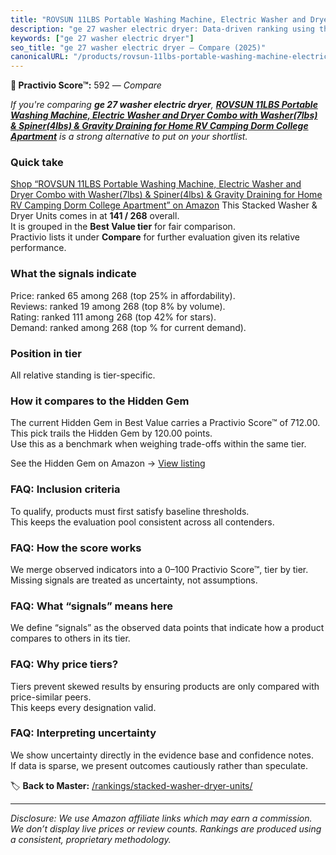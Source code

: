 ```yaml
---
title: "ROVSUN 11LBS Portable Washing Machine, Electric Washer and Dryer Combo with Washer(7lbs) & Spiner(4lbs) & Gravity Draining for Home RV Camping Dorm College Apartment"
description: "ge 27 washer electric dryer: Data-driven ranking using the Practivio Score™. Positioned by quality, value, demand, findability, momentum."
keywords: ["ge 27 washer electric dryer"]
seo_title: "ge 27 washer electric dryer — Compare (2025)"
canonicalURL: "/products/rovsun-11lbs-portable-washing-machine-electric-washer-and-dryer-combo-with-washer7lbs-spiner4lbs-gravity-draining-for-home-rv-camping-dorm-college-apartment-B0CSP33ZNH/"
---
```


**🛒 Practivio Score™:** 592 — _Compare_


*If you're comparing **ge 27 washer electric dryer**, **[ROVSUN 11LBS Portable Washing Machine, Electric Washer and Dryer Combo with Washer(7lbs) & Spiner(4lbs) & Gravity Draining for Home RV Camping Dorm College Apartment](https://www.amazon.com/dp/B0CSP33ZNH?tag=practivio-20)** is a strong alternative to put on your shortlist.*
### Quick take
[Shop “ROVSUN 11LBS Portable Washing Machine, Electric Washer and Dryer Combo with Washer(7lbs) & Spiner(4lbs) & Gravity Draining for Home RV Camping Dorm College Apartment” on Amazon](https://www.amazon.com/dp/B0CSP33ZNH?tag=practivio-20)
This Stacked Washer & Dryer Units comes in at **141 / 268** overall.  
It is grouped in the **Best Value tier** for fair comparison.  
Practivio lists it under **Compare** for further evaluation given its relative performance.

### What the signals indicate
Price: ranked 65 among 268 (top 25% in affordability).  
Reviews: ranked 19 among 268 (top 8% by volume).  
Rating: ranked 111 among 268 (top 42% for stars).  
Demand: ranked  among 268 (top % for current demand).

### Position in tier
All relative standing is tier-specific.

### How it compares to the Hidden Gem
The current Hidden Gem in Best Value carries a Practivio Score™ of 712.00.  
This pick trails the Hidden Gem by 120.00 points.  
Use this as a benchmark when weighing trade-offs within the same tier.  

See the Hidden Gem on Amazon → [View listing](https://www.amazon.com/dp/B095KG5FPT?tag=practivio-20)

### FAQ: Inclusion criteria
To qualify, products must first satisfy baseline thresholds.  
This keeps the evaluation pool consistent across all contenders.

### FAQ: How the score works
We merge observed indicators into a 0–100 Practivio Score™, tier by tier.  
Missing signals are treated as uncertainty, not assumptions.

### FAQ: What “signals” means here
We define “signals” as the observed data points that indicate how a product compares to others in its tier.

### FAQ: Why price tiers?
Tiers prevent skewed results by ensuring products are only compared with price-similar peers.  
This keeps every designation valid.

### FAQ: Interpreting uncertainty
We show uncertainty directly in the evidence base and confidence notes.  
If data is sparse, we present outcomes cautiously rather than speculate.

<!-- Missing template for Compare/CompareWithinPriceClass -->


🏷️ **Back to Master:** [/rankings/stacked-washer-dryer-units/](/rankings/stacked-washer-dryer-units/)

---
_Disclosure: We use Amazon affiliate links which may earn a commission. We don’t display live prices or review counts. Rankings are produced using a consistent, proprietary methodology._
